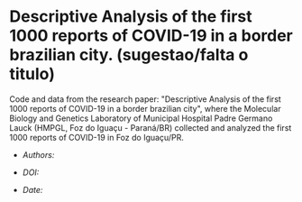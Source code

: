 # Descriptive Analysis of the first 1000 reports of COVID-19 in a border brazilian city. (sugestao/falta o titulo)
 
 
Code and data from the research paper: "Descriptive Analysis of the first 1000 reports of COVID-19 in a border brazilian city", where the Molecular Biology and Genetics Laboratory of Municipal Hospital Padre Germano Lauck (HMPGL, Foz do Iguaçu - Paraná/BR) collected and analyzed the first 1000 reports of COVID-19 in Foz do Iguaçu/PR.

- *Authors:*

- *DOI:*

- *Date:*
